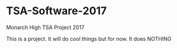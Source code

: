 # TSA-Software-2017
Monarch High TSA Project 2017

This is a project. It will do cool things but for now. It does NOTHING
